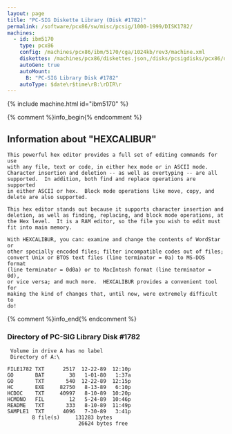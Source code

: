 ```yaml
---
layout: page
title: "PC-SIG Diskette Library (Disk #1782)"
permalink: /software/pcx86/sw/misc/pcsig/1000-1999/DISK1782/
machines:
  - id: ibm5170
    type: pcx86
    config: /machines/pcx86/ibm/5170/cga/1024kb/rev3/machine.xml
    diskettes: /machines/pcx86/diskettes.json,/disks/pcsigdisks/pcx86/diskettes.json
    autoGen: true
    autoMount:
      B: "PC-SIG Library Disk #1782"
    autoType: $date\r$time\rB:\rDIR\r
---
```


{% include machine.html id="ibm5170" %}

{% comment %}info_begin{% endcomment %}

## Information about "HEXCALIBUR"

    This powerful hex editor provides a full set of editing commands for use
    with any file, text or code, in either hex mode or in ASCII mode.
    Character insertion and deletion -- as well as overtyping -- are all
    supported.  In addition, both find and replace operations are supported
    in either ASCII or hex.  Block mode operations like move, copy, and
    delete are also supported.
    
    This hex editor stands out because it supports character insertion and
    deletion, as well as finding, replacing, and block mode operations, at
    the Hex level.  It is a RAM editor, so the file you wish to edit must
    fit into main memory.
    
    With HEXCALIBUR, you can: examine and change the contents of WordStar or
    other specially encoded files; filter incompatible codes out of files;
    convert Unix or BTOS text files (line terminator = 0a) to MS-DOS format
    (line terminator = 0d0a) or to MacIntosh format (line terminator = 0d),
    or vice versa; and much more.  HEXCALIBUR provides a convenient tool for
    making the kind of changes that, until now, were extremely difficult to
    do!
{% comment %}info_end{% endcomment %}


### Directory of PC-SIG Library Disk #1782

     Volume in drive A has no label
     Directory of A:\

    FILE1782 TXT      2517  12-22-89  12:10p
    GO       BAT        38   1-01-80   1:37a
    GO       TXT       540  12-22-89  12:15p
    HC       EXE     82750   8-13-89   6:10p
    HCDOC    TXT     40997   8-10-89  10:20p
    HCMONO   FIL        12   5-24-89  10:46p
    README   TXT       333   8-10-89  11:49p
    SAMPLE1  TXT      4096   7-30-89   3:41p
            8 file(s)     131283 bytes
                           26624 bytes free
